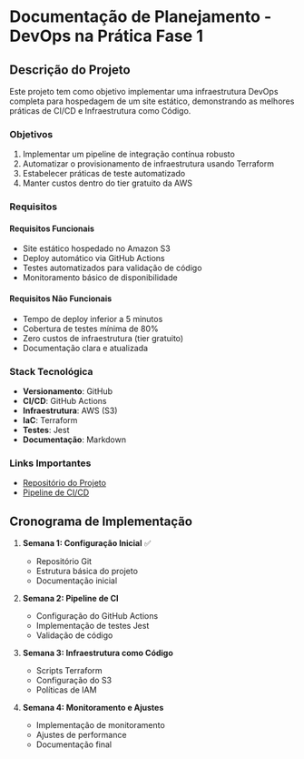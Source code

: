 # Documentação de Planejamento - DevOps na Prática Fase 1

## Descrição do Projeto

Este projeto tem como objetivo implementar uma infraestrutura DevOps completa para hospedagem de um site estático, demonstrando as melhores práticas de CI/CD e Infraestrutura como Código.

### Objetivos

1. Implementar um pipeline de integração contínua robusto
2. Automatizar o provisionamento de infraestrutura usando Terraform
3. Estabelecer práticas de teste automatizado
4. Manter custos dentro do tier gratuito da AWS

### Requisitos

#### Requisitos Funcionais

- Site estático hospedado no Amazon S3
- Deploy automático via GitHub Actions
- Testes automatizados para validação de código
- Monitoramento básico de disponibilidade

#### Requisitos Não Funcionais

- Tempo de deploy inferior a 5 minutos
- Cobertura de testes mínima de 80%
- Zero custos de infraestrutura (tier gratuito)
- Documentação clara e atualizada

### Stack Tecnológica

- **Versionamento**: GitHub
- **CI/CD**: GitHub Actions
- **Infraestrutura**: AWS (S3)
- **IaC**: Terraform
- **Testes**: Jest
- **Documentação**: Markdown

### Links Importantes

- [Repositório do Projeto](https://github.com/lucasWbr/devops-fase-1)
- [Pipeline de CI/CD](https://github.com/lucasWbr/devops-fase-1/actions)

## Cronograma de Implementação

1. **Semana 1: Configuração Inicial** ✅

   - Repositório Git
   - Estrutura básica do projeto
   - Documentação inicial

2. **Semana 2: Pipeline de CI**

   - Configuração do GitHub Actions
   - Implementação de testes Jest
   - Validação de código

3. **Semana 3: Infraestrutura como Código**

   - Scripts Terraform
   - Configuração do S3
   - Políticas de IAM

4. **Semana 4: Monitoramento e Ajustes**
   - Implementação de monitoramento
   - Ajustes de performance
   - Documentação final

